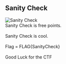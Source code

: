 ## Sanity Check
![Sanity Check](https://is4-ssl.mzstatic.com/image/thumb/Podcasts125/v4/ae/e6/1e/aee61ee9-e688-c53a-bee4-14897e478f93/mza_3582809619712084595.jpg/1200x1200bb.jpg)
<br>
Sanity Check is free points.  
<br>
Sanity Check is cool. 
<br>
<br>
Flag = FLAG{SanityCheck}
<br>
<br>
Good Luck for the CTF
